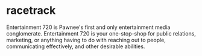 # racetrack
Entertainment 720 is Pawnee's first and only entertainment media conglomerate. Entertainment 720 is your one-stop-shop for public relations, marketing, or anything having to do with reaching out to people, communicating effectively, and other desirable abilities.
